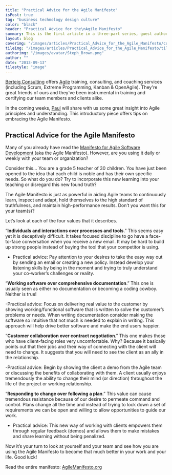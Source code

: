 ```yaml
---
title: "Practical Advice for the Agile Manifesto"
isPost: true
tag: "business technology design culture"
color: "black"
header: "Practical Advice for the\nAgile Manifesto"
summary: This is the first article in a three-part series, guest authored by Paul Heidema, Partner & Vice President of Training and Development at Berteig Consulting.
layout: blog
coverimg: "/images/articles/Practical_Advice_for_the_Agile_Manifesto/cover.jpg"
tileimg: "/images/articles/Practical_Advice_for_the_Agile_Manifesto/tile.jpg"
authorimg: "/images/avatar/Steph_Brown.png"
author: ""
date: "2013-09-13"
tilestyle: "image"
---
```


[Berteig Consulting](http://www.berteigconsulting.com/) offers [Agile](http://en.wikipedia.org/wiki/Agile_software_development) training, consulting, and coaching services (including Scrum, Extreme Programming, Kanban &amp; OpenAgile). They're great friends of ours and they've been instrumental in training and certifying our team members and clients alike. 

In the coming weeks, [Paul](http://paulheidema.com/about-paul/) will share with us some great insight into Agile principles and understanding. This introductory piece offers tips on embracing the Agile Manifesto. 

## **Practical Advice for the Agile Manifesto**

Many of you already have read the [Manifesto for Agile Software Development ](http://agilemanifesto.org/)(aka the Agile Manifesto). However, are you using it daily or weekly with your team or organization?

Consider this… You are a grade 5 teacher of 30 children. You have just been opened to the idea that each child is noble and has their own specific needs. So what do you do? Try to incorporate this new learning into your teaching or disregard this new found truth?

The Agile Manifesto is just as powerful in aiding Agile teams to continuously learn, inspect and adapt, hold themselves to the high standard of truthfulness, and maintain high-performance results. Don’t you want this for your team(s)?

Let’s look at each of the four values that it describes.

“**Individuals and interactions over processes and tools**.” This seems easy yet it is deceptively difficult. It takes focused discipline to go have a face-to-face conversation when you receive a new email. It may be hard to build up strong people instead of buying the tool that your competitor is using.

- Practical advice: Pay attention to your desires to take the easy way out by sending an email or creating a new policy. Instead develop your listening skills by being in the moment and trying to truly understand your co-worker’s challenges or reality.

“**Working software over comprehensive documentation**.” This one is usually seen as either no documentation or becoming a coding cowboy. Neither is true!

-Practical advice: Focus on delivering real value to the customer by showing working/functional software that is written to solve the customer’s problems or needs. When writing documentation consider making the software so intuitive that not much is needed to explain in writing. This approach will help drive better software and make the end users happier.

“**Customer collaboration over contract negotiation**.” This one makes those who have client-facing roles very uncomfortable. Why? Because it basically points out that their jobs and their way of connecting with the client will need to change. It suggests that you will need to see the client as an ally in the relationship.

-Practical advice: Begin by showing the client a demo from the Agile team or discussing the benefits of collaborating with them. A client usually enjoys tremendously the ability to change their mind (or direction) throughout the life of the project or working relationship.

“**Responding to change over following a plan**.” This value can cause tremendous resistance because of our desire to permeate command and control. Plans change all the time and instead of trying to lock down a set of requirements we can be open and willing to allow opportunities to guide our work.

- Practical advice: This new way of working with clients empowers them through regular feedback (demos) and allows them to make mistakes and share learning without being penalized.

Now it’s your turn to look at yourself and your team and see how you are using the Agile Manifesto to become that much better in your work and your life. Good luck!

Read the entire manifesto: [AgileManifesto.org](http://agilemanifesto.org/)